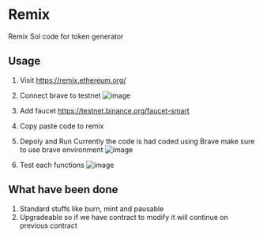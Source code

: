 # Remix
Remix Sol code for token generator

## Usage
1. Visit https://remix.ethereum.org/ 

2. Connect brave to testnet
![image](https://user-images.githubusercontent.com/630603/202084222-187fee50-fca6-4c7d-a072-0c2c4ace082f.png)

3. Add faucet https://testnet.binance.org/faucet-smart

4. Copy paste code to remix

5. Depoly and Run
Currently the code is had coded using Brave make sure to use brave environment
![image](https://user-images.githubusercontent.com/630603/202084100-de462d00-5bc3-42c9-9bac-cf923934d9e9.png)

6. Test each functions
![image](https://user-images.githubusercontent.com/630603/202084693-8104ccf5-4b5d-4652-972a-a1a66ce768f4.png)


## What have been done
1. Standard stuffs like burn, mint and pausable
2. Upgradeable so if we have contract to modify it will continue on previous contract
